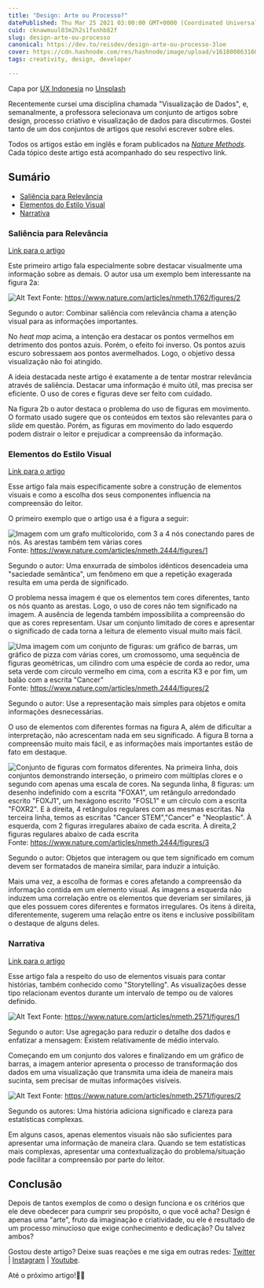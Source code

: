 ```yaml
---
title: "Design: Arte ou Processo?"
datePublished: Thu Mar 25 2021 03:00:00 GMT+0000 (Coordinated Universal Time)
cuid: cknawmuul03m2h2s1fxnhb82f
slug: design-arte-ou-processo
canonical: https://dev.to/reisdev/design-arte-ou-processo-3loe
cover: https://cdn.hashnode.com/res/hashnode/image/upload/v1618008631602/DvMIztlj_.png
tags: creativity, design, developer

---
```


<span>Capa por <a href="https://unsplash.com/@uxindo?utm_source=unsplash&amp;utm_medium=referral&amp;utm_content=creditCopyText">UX Indonesia</a> no <a href="https://unsplash.com/s/photos/design-process?utm_source=unsplash&amp;utm_medium=referral&amp;utm_content=creditCopyText">Unsplash</a></span>

Recentemente cursei uma disciplina chamada "Visualização de Dados", e, semanalmente, a professora selecionava um conjunto de artigos sobre design, processo criativo e visualização de dados para discutirmos. Gostei tanto de um dos conjuntos de artigos que resolvi escrever sobre eles.

Todos os artigos estão em inglês e foram publicados na <i>[Nature Methods](https://www.nature.com/nmeth/)</i>. Cada tópico deste artigo está acompanhado do seu respectivo link.

## Sumário

- [Saliência para Relevância](#saliência-para-relevância)
- [Elementos do Estilo Visual](#elementos-do-estilo-visual)
- [Narrativa](#narrativa)

### Saliência para Relevância

[Link para o artigo](https://www.nature.com/articles/nmeth.1762)

Este primeiro artigo fala especialmente sobre destacar visualmente uma informação sobre as demais. O autor usa um exemplo bem interessante na figura 2a:

![Alt Text](https://dev-to-uploads.s3.amazonaws.com/uploads/articles/di7asonv8csnqvrjoz67.png)
Fonte: https://www.nature.com/articles/nmeth.1762/figures/2

Segundo o autor: Combinar saliência com relevância chama a atenção visual para as informações importantes.

No <i>heat map</i> acima, a intenção era destacar os pontos vermelhos em detrimento dos pontos azuis. Porém, o efeito foi inverso. Os pontos azuis escuro sobressaem aos pontos avermelhados. Logo, o objetivo dessa visualização não foi atingido.

A ideia destacada neste artigo é exatamente a de tentar mostrar relevância através de saliência. Destacar uma informação é muito útil, mas precisa ser eficiente. O uso de cores e figuras deve ser feito com cuidado.

Na figura 2b o autor destaca o problema do uso de figuras em movimento. O formato usado sugere que os conteúdos em textos são relevantes para o <i>slide</i> em questão. Porém, as figuras em movimento do lado esquerdo podem distrair o leitor e prejudicar a compreensão da informação.

### Elementos do Estilo Visual

[Link para o artigo](https://www.nature.com/articles/nmeth.2444)

Esse artigo fala mais especificamente sobre a construção de elementos visuais e como a escolha dos seus componentes influencia na compreensão do leitor.

O primeiro exemplo que o artigo usa é a figura a seguir:

![Imagem com um grafo multicolorido, com 3 a 4 nós conectando pares de nós. As arestas também tem várias cores](https://dev-to-uploads.s3.amazonaws.com/uploads/articles/5aj3ycr4y415vi5cqtym.png)
Fonte: https://www.nature.com/articles/nmeth.2444/figures/1

Segundo o autor: Uma enxurrada de símbolos idênticos desencadeia uma "saciedade semântica", um fenômeno em que a repetição exagerada resulta em uma perda de significado.

O problema nessa imagem é que os elementos tem cores diferentes, tanto os nós quanto as arestas. Logo, o uso de cores não tem significado na imagem. A ausência de legenda também impossibilita a compreensão do que as cores representam. Usar um conjunto limitado de cores e apresentar o significado de cada torna a leitura de elemento visual muito mais fácil.

![Uma imagem com um conjunto de figuras: um gráfico de barras, um gráfico de pizza com várias cores, um cromossomo, uma sequência de figuras geométricas, um cilindro com uma espécie de corda ao redor, uma seta verde com círculo vermelho em cima, com a escrita K3 e por fim, um balão com a escrita "Cancer"](https://dev-to-uploads.s3.amazonaws.com/uploads/articles/ofvfjkteerh6ey4cyj4l.png)
Fonte: https://www.nature.com/articles/nmeth.2444/figures/2

Segundo o autor: Use a representação mais simples para objetos e omita informações desnecessárias.

O uso de elementos com diferentes formas na figura A, além de dificultar a interpretação, não acrescentam nada em seu significado. A figura B torna a compreensão muito mais fácil, e as informações mais importantes estão de fato em destaque.

![Conjunto de figuras com formatos diferentes. Na primeira linha, dois conjuntos demonstrando interseção, o primeiro com múltiplas clores e o segundo com apenas uma escala de cores. Na segunda linha, 8 figuras: um desenho indefinido com a escrita "FOXA1", um retângulo arredondado escrito "FOXJ1", um hexágono escrito "FOSL1" e um círculo com a escrita "FOXR2". E à direita, 4 retângulos regulares com as mesmas escritas. Na terceira linha, temos as escritas "Cancer STEM","Cancer" e "Neoplastic". À esquerda, com 2 figuras irregulares abaixo de cada escrita. À direita,2 figuras regulares abaixo de cada escrita](https://dev-to-uploads.s3.amazonaws.com/uploads/articles/jbsl74w5oppdi9jjwrpi.png)
Fonte: https://www.nature.com/articles/nmeth.2444/figures/3

Segundo o autor: Objetos que interagem ou que tem significado em comum devem ser formatados de maneira similar, para induzir a intuição.

Mais uma vez, a escolha de formas e cores afetando a compreensão da informação contida em um elemento visual. As imagens a esquerda não induzem uma correlação entre os elementos que deveriam ser similares, já que eles possuem cores diferentes e formatos irregulares. Os itens à direita, diferentemente, sugerem uma relação entre os itens e inclusive possibilitam o destaque de alguns deles.

### Narrativa
[Link para o artigo](https://www.nature.com/articles/nmeth.2571)

Esse artigo fala a respeito do uso de elementos visuais para contar histórias, também conhecido como "Storytelling". As visualizações desse tipo relacionam eventos durante um intervalo de tempo ou de valores definido.

![Alt Text](https://dev-to-uploads.s3.amazonaws.com/uploads/articles/wo39y0w3g67dt8c2psmg.png)
Fonte: https://www.nature.com/articles/nmeth.2571/figures/1

Segundo o autor: Use agregação para reduzir o detalhe dos dados e enfatizar a mensagem: Existem relativamente de médio intervalo.

Começando em um conjunto dos valores e finalizando em um gráfico de barras, a imagem anterior apresenta o processo de transformação dos dados em uma visualização que transmita uma ideia de maneira mais sucinta, sem precisar de muitas informações visíveis.

![Alt Text](https://dev-to-uploads.s3.amazonaws.com/uploads/articles/2o0ipsxquexgstk2gcfp.png)
Fonte: https://www.nature.com/articles/nmeth.2571/figures/2

Segundo os autores: Uma história adiciona significado e clareza para estatísticas complexas.

Em alguns casos, apenas elementos visuais não são suficientes para apresentar uma informação de maneira clara. Quando se tem estatísticas mais complexas, apresentar uma contextualização do problema/situação pode facilitar a compreensão por parte do leitor.

## Conclusão

Depois de tantos exemplos de como o design funciona e os critérios que ele deve obedecer para cumprir seu propósito, o que você acha? Design é apenas uma "arte", fruto da imaginação e criatividade, ou ele é resultado de um processo minucioso que exige conhecimento e dedicação? Ou talvez ambos?

Gostou deste artigo? Deixe suas reações e me siga em outras redes: [Twitter](https://twitter.com/reisdev) | [Instagram](https://instagram.com/reisdev) | [Youtube](https://youtube.com/reisdev). 

Até o próximo artigo!👋🏽


